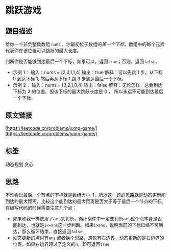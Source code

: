 # 跳跃游戏

## 题目描述

给你一个非负整数数组 `nums` ，你最初位于数组的*第一个下标*。数组中的每个元素代表你在该位置可以跳跃的最大长度。

判断你是否能够到达最后一个下标，如果可以，返回`true`；否则，返回`false`。

- 示例 1：
    输入：nums = [2,3,1,1,4]
    输出：true
    解释：可以先跳 1 步，从下标 0 到达下标 1, 然后再从下标 1 跳 3 步到达最后一个下标。
- 示例 2：
    输入：nums = [3,2,1,0,4]
    输出：false
    解释：无论怎样，总会到达下标为 3 的位置。但该下标的最大跳跃长度是 0 ， 所以永远不可能到达最后一个下标。

## 原文链接
[https://leetcode.cn/problems/jump-game/](https://leetcode.cn/problems/jump-game/)

## 标签

动态规划 贪心

## 思路

不难看出最后一个节点的下标就是数组大小-1，所以这一题的思路就是动态更新能到达的最大距离，比较这个能到达的最大距离是否大于等于最后一个节点的下标。在编写代码的时候需要注意几个点：
- 如果和我一样使用了ans来判断，循环条件中一定要判断ans这个点本身是否能到达，也就是`i<=ans`这一步判断。如果`i>ans`，说明当前的下标已经不可到达，那么循环结束，直接返回`false`
- 动态更新的点只有`ans`
或者换个思路，想象有右边界，动态更新的是右边界的位置。如果右边界超过了定义的`n`，即可返回`true`